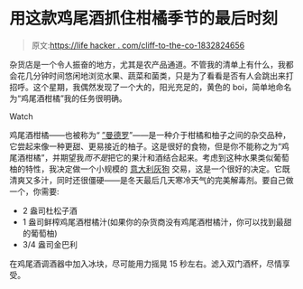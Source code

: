# 用这款鸡尾酒抓住柑橘季节的最后时刻

> 原文:[https://life hacker . com/cliff-to-the-co-1832824656](https://lifehacker.com/cling-to-the-last-moments-of-citrus-season-with-this-co-1832824656)

杂货店是一个令人振奋的地方，尤其是农产品通道。不管我的清单上有什么，我都会花几分钟时间悠闲地浏览水果、蔬菜和菌类，只是为了看看是否有人会跳出来打招呼。这个星期，我偶然发现了一个大的，阳光充足的，黄色的 boi，简单地命名为“鸡尾酒柑橘”我的任务很明确。

Watch

鸡尾酒柑橘——也被称为“ [”曼德罗](https://en.wikipedia.org/wiki/Mandelo)”——是一种介于柑橘和柚子之间的杂交品种，它尝起来像一种更甜、更易接近的柚子。这是很好的食物，但是你不能称之为“鸡尾酒柑橘”，并期望我*而不是*把它的果汁和酒结合起来。考虑到这种水果类似葡萄柚的特性，我决定做一个小规模的 [意大利灰狗](https://skillet.lifehacker.com/3-ingredient-happy-hour-the-refreshing-italian-greyhou-1793356386) 交易，这是一个很好的决定。它既清爽又多汁，同时还很僵硬——是冬天最后几天寒冷天气的完美解毒剂。要自己做一个，你需要:

*   2 盎司杜松子酒
*   1 盎司鲜榨鸡尾酒柑橘汁(如果你的杂货商没有鸡尾酒柑橘汁，你可以找到最甜的葡萄柚)
*   3/4 盎司金巴利

在鸡尾酒调酒器中加入冰块，尽可能用力摇晃 15 秒左右。滤入双门酒杯，尽情享受。